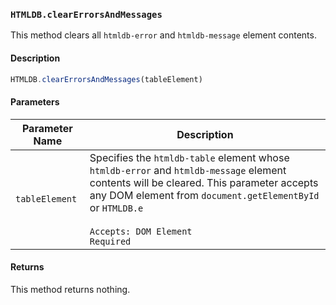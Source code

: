 ### `HTMLDB.clearErrorsAndMessages`

This method clears all `htmldb-error` and `htmldb-message` element contents.

#### Description

```javascript
HTMLDB.clearErrorsAndMessages(tableElement)
```

#### Parameters

| Parameter Name             | Description                               |
| -------------------------- | ----------------------------------------- |
| `tableElement` | Specifies the `htmldb-table` element whose `htmldb-error` and `htmldb-message` element contents will be cleared. This parameter accepts any DOM element from `document.getElementById` or `HTMLDB.e`<br><br>`Accepts: DOM Element`<br>`Required` |

#### Returns

This method returns nothing.